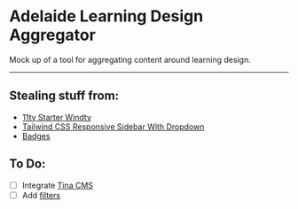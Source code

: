 # Adelaide Learning Design Aggregator

Mock up of a tool for aggregating content around learning design. 



--- 

## Stealing stuff from:

- [11ty Starter Windty](https://github.com/distantcam/windty)
- [Tailwind CSS Responsive Sidebar With Dropdown](https://tailwindcomponents.com/component/responsive-sidebar-with-dropdown)
- [Badges](https://tailwindui.com/components/application-ui/elements/badges)


## To Do: 

- [ ] Integrate [Tina CMS](https://www.mikestreety.co.uk/blog/adding-tina-cms-to-11ty/)
- [ ] Add [filters](https://www.kunkalabs.com/mixitup/)